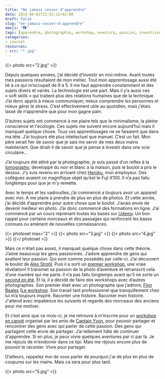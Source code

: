 ```yaml
---
title: "Ne jamais cesser d’apprendre"
date: 2019-04-01T22:52:12+02:00
draft: false
slug: "ne-jamais-cesser-d-apprendre"
emoji: "📷"
tags: [apprendre, photographie, workshop, aventure, passion, investissement, self-esteem, artisanat, creation, inspiration, changement]
categories:
- journal
resources:
- src: "*.jpg"
---
```


{{< photo src="2.jpg" >}}

Depuis quelques années, j’ai décidé d’investir en moi-même. Avant toutes mes passions résultaient de mon métier. Tout mon apprentissage aussi été lié à ce qui m’occupait de 9 à 5. Il me faut apprendre constamment et des sujets divers et variés. La technologie est une part. Mais il y’a aussi ces « soft skills » qui traitent plus des relations humaines que de la technique. J’ai donc appris à mieux communiquer, mieux comprendre les personnes et mieux gérer le stress. C’est effectivement utile au quotidien, mais j'étais lassé de n’apprendre que pour mon gagne pain.

D’autres sujets ont commencé à me plaire tels que le minimalisme, la pleine conscience et l'écologie. Ces sujets me suivent encore aujourd’hui mais il manquait quelque chose. Tous ces apprentissages ne se faisaient que dans ma tête. J’ai toujours été plus intellectuel que manuel. C’est un fait. Mon père serait fier de savoir que je sais me servir de mes deux mains maintenant. Que dirait-il de savoir que je pense à investir dans une scie circulaire...

J’ai toujours été attiré par la photographie, je suis passé d’un reflex à la [lomography](https://lomography.com), développé du noir et blanc à la maison, puis le boulot a pris le dessus. J’y suis revenu en arrivant chez [Heroku](https://heroku.com), mon employeur. Des collègues avaient ce magnifique objet qu’est le Fuji X100. Il n’a pas fallu longtemps pour que je m’y remette.

Avec le temps et les vadrouilles, j’ai commencé a toujours avoir un appareil avec moi. A me plaire à prendre de plus en plus de photos. Et cette année, j’ai décidé d’apprendre pour autre chose que le boulot. J’avais envie de devenir meilleur en photo. J’ai donc commencé des formations en ligne. J’ai commencé par un cours reprenant toutes les bases sur [Udemy](https://www.udemy.com/photography-masterclass-complete-guide-to-photography/). Un bon rappel pour certains morceaux et des passages qui renforcent les bases connues ou amènent de nouvelles connaissances.

{{< photoset max="2" >}}
  {{< photo src="3.jpg" >}}
  {{< photo src="4.jpg" >}}
{{</ photoset >}}


Mais ce n'était pas assez, il manquait quelque chose dans cette théorie. J’aime beaucoup les gens passionnés. J’adore apprendre de gens qui exaltent leur passion. Qui sont comme possédés par celle-ci. J’ai découvert le boulot de [Alex Strohl](http://www.alexstrohl.com). Puis il a sorti un [premier workshop](https://workshop.alexstrohl.com), une vraie révélation! Il transmet sa passion de la photo d’aventure et retranscrit cela d’une manière qui me parle. Il n’a pas fallu longtemps avant qu’il ne sorte un [second en été](http://summer.alexstrohl.com). Et la, il a décidé de faire des workshops avec d’autres photographes. Son premier était avec un photographe que j’admire, [Finn Beales](https://www.madebyfinn.com) ([Le workshop](https://finnxstrohl.com). Son travail tant professionnel que tranquillement chez lui m’a toujours inspiré. Raconter une histoire. Raconter mon histoire. J'attend avec impatience les suivants et regarde des morceaux des anciens pour me motiver.

Et c’est ainsi que ce mois-ci, je me retrouve à m’inscrire pour un [workshop en canoë](http://workshops.captainyvon.fr/workshops/workshop-photo-aventure-canoe-et-bivouac-sur-la-loire/) organisé par les amis de [Captain Yvon](https://captainyvon.fr), pour pouvoir partager et rencontrer des gens avec qui parler de cette passion. Des gens qui partagent cette envie de partager. J’ai tellement hâte de continuer d'apprendre. Si en plus, je peux vivre quelques aventures par ci par là. Je me réjouis de m’endormir dans ce tipi. Mais me réjouis encore plus de pouvoir le raconter. Vivre pour partager.

D’ailleurs, rappelez moi de vous parler de pourquoi j'ai de plus en plus de coupures sur les mains. Mais ca sera pour plus tard.

{{< photo src="5.jpg" >}}
